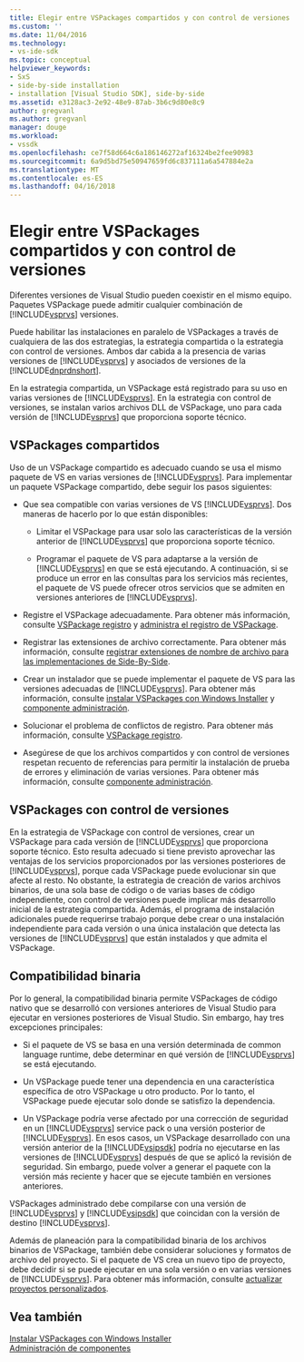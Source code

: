 ```yaml
---
title: Elegir entre VSPackages compartidos y con control de versiones | Documentos de Microsoft
ms.custom: ''
ms.date: 11/04/2016
ms.technology:
- vs-ide-sdk
ms.topic: conceptual
helpviewer_keywords:
- SxS
- side-by-side installation
- installation [Visual Studio SDK], side-by-side
ms.assetid: e3128ac3-2e92-48e9-87ab-3b6c9d80e8c9
author: gregvanl
ms.author: gregvanl
manager: douge
ms.workload:
- vssdk
ms.openlocfilehash: ce7f58d664c6a186146272af16324be2fee90983
ms.sourcegitcommit: 6a9d5bd75e50947659fd6c837111a6a547884e2a
ms.translationtype: MT
ms.contentlocale: es-ES
ms.lasthandoff: 04/16/2018
---
```

# <a name="choosing-between-shared-and-versioned-vspackages"></a>Elegir entre VSPackages compartidos y con control de versiones
Diferentes versiones de Visual Studio pueden coexistir en el mismo equipo. Paquetes VSPackage puede admitir cualquier combinación de [!INCLUDE[vsprvs](../code-quality/includes/vsprvs_md.md)] versiones.  
  
 Puede habilitar las instalaciones en paralelo de VSPackages a través de cualquiera de las dos estrategias, la estrategia compartida o la estrategia con control de versiones. Ambos dar cabida a la presencia de varias versiones de [!INCLUDE[vsprvs](../code-quality/includes/vsprvs_md.md)] y asociados de versiones de la [!INCLUDE[dnprdnshort](../code-quality/includes/dnprdnshort_md.md)].  
  
 En la estrategia compartida, un VSPackage está registrado para su uso en varias versiones de [!INCLUDE[vsprvs](../code-quality/includes/vsprvs_md.md)]. En la estrategia con control de versiones, se instalan varios archivos DLL de VSPackage, uno para cada versión de [!INCLUDE[vsprvs](../code-quality/includes/vsprvs_md.md)] que proporciona soporte técnico.  
  
## <a name="shared-vspackages"></a>VSPackages compartidos  
 Uso de un VSPackage compartido es adecuado cuando se usa el mismo paquete de VS en varias versiones de [!INCLUDE[vsprvs](../code-quality/includes/vsprvs_md.md)]. Para implementar un paquete VSPackage compartido, debe seguir los pasos siguientes:  
  
-   Que sea compatible con varias versiones de VS [!INCLUDE[vsprvs](../code-quality/includes/vsprvs_md.md)]. Dos maneras de hacerlo por lo que están disponibles:  
  
    -   Limitar el VSPackage para usar solo las características de la versión anterior de [!INCLUDE[vsprvs](../code-quality/includes/vsprvs_md.md)] que proporciona soporte técnico.  
  
    -   Programar el paquete de VS para adaptarse a la versión de [!INCLUDE[vsprvs](../code-quality/includes/vsprvs_md.md)] en que se está ejecutando. A continuación, si se produce un error en las consultas para los servicios más recientes, el paquete de VS puede ofrecer otros servicios que se admiten en versiones anteriores de [!INCLUDE[vsprvs](../code-quality/includes/vsprvs_md.md)].  
  
-   Registre el VSPackage adecuadamente. Para obtener más información, consulte [VSPackage registro](../extensibility/internals/vspackage-registration.md) y [administra el registro de VSPackage](http://msdn.microsoft.com/en-us/f69e0ea3-6a92-4639-8ca9-4c9c210e58a1).  
  
-   Registrar las extensiones de archivo correctamente. Para obtener más información, consulte [registrar extensiones de nombre de archivo para las implementaciones de Side-By-Side](../extensibility/registering-file-name-extensions-for-side-by-side-deployments.md).  
  
-   Crear un instalador que se puede implementar el paquete de VS para las versiones adecuadas de [!INCLUDE[vsprvs](../code-quality/includes/vsprvs_md.md)]. Para obtener más información, consulte [instalar VSPackages con Windows Installer](../extensibility/internals/installing-vspackages-with-windows-installer.md) y [componente administración](../extensibility/internals/component-management.md).  
  
-   Solucionar el problema de conflictos de registro. Para obtener más información, consulte [VSPackage registro](../extensibility/internals/vspackage-registration.md).  
  
-   Asegúrese de que los archivos compartidos y con control de versiones respetan recuento de referencias para permitir la instalación de prueba de errores y eliminación de varias versiones. Para obtener más información, consulte [componente administración](../extensibility/internals/component-management.md).  
  
## <a name="versioned-vspackages"></a>VSPackages con control de versiones  
 En la estrategia de VSPackage con control de versiones, crear un VSPackage para cada versión de [!INCLUDE[vsprvs](../code-quality/includes/vsprvs_md.md)] que proporciona soporte técnico. Esto resulta adecuado si tiene previsto aprovechar las ventajas de los servicios proporcionados por las versiones posteriores de [!INCLUDE[vsprvs](../code-quality/includes/vsprvs_md.md)], porque cada VSPackage puede evolucionar sin que afecte al resto. No obstante, la estrategia de creación de varios archivos binarios, de una sola base de código o de varias bases de código independiente, con control de versiones puede implicar más desarrollo inicial de la estrategia compartida. Además, el programa de instalación adicionales puede requerirse trabajo porque debe crear o una instalación independiente para cada versión o una única instalación que detecta las versiones de [!INCLUDE[vsprvs](../code-quality/includes/vsprvs_md.md)] que están instalados y que admita el VSPackage.  
  
## <a name="binary-compatibility"></a>Compatibilidad binaria  
 Por lo general, la compatibilidad binaria permite VSPackages de código nativo que se desarrolló con versiones anteriores de Visual Studio para ejecutar en versiones posteriores de Visual Studio. Sin embargo, hay tres excepciones principales:  
  
-   Si el paquete de VS se basa en una versión determinada de common language runtime, debe determinar en qué versión de [!INCLUDE[vsprvs](../code-quality/includes/vsprvs_md.md)] se está ejecutando.  
  
-   Un VSPackage puede tener una dependencia en una característica específica de otro VSPackage u otro producto. Por lo tanto, el VSPackage puede ejecutar solo donde se satisfizo la dependencia.  
  
-   Un VSPackage podría verse afectado por una corrección de seguridad en un [!INCLUDE[vsprvs](../code-quality/includes/vsprvs_md.md)] service pack o una versión posterior de [!INCLUDE[vsprvs](../code-quality/includes/vsprvs_md.md)]. En esos casos, un VSPackage desarrollado con una versión anterior de la [!INCLUDE[vsipsdk](../extensibility/includes/vsipsdk_md.md)] podría no ejecutarse en las versiones de [!INCLUDE[vsprvs](../code-quality/includes/vsprvs_md.md)] después de que se aplicó la revisión de seguridad. Sin embargo, puede volver a generar el paquete con la versión más reciente y hacer que se ejecute también en versiones anteriores.  
  
 VSPackages administrado debe compilarse con una versión de [!INCLUDE[vsprvs](../code-quality/includes/vsprvs_md.md)] y [!INCLUDE[vsipsdk](../extensibility/includes/vsipsdk_md.md)] que coincidan con la versión de destino [!INCLUDE[vsprvs](../code-quality/includes/vsprvs_md.md)].  
  
 Además de planeación para la compatibilidad binaria de los archivos binarios de VSPackage, también debe considerar soluciones y formatos de archivo del proyecto. Si el paquete de VS crea un nuevo tipo de proyecto, debe decidir si se puede ejecutar en una sola versión o en varias versiones de [!INCLUDE[vsprvs](../code-quality/includes/vsprvs_md.md)]. Para obtener más información, consulte [actualizar proyectos personalizados](../extensibility/internals/upgrading-projects.md#upgrading-custom-projects).  
  
## <a name="see-also"></a>Vea también  
 [Instalar VSPackages con Windows Installer](../extensibility/internals/installing-vspackages-with-windows-installer.md)   
 [Administración de componentes](../extensibility/internals/component-management.md)